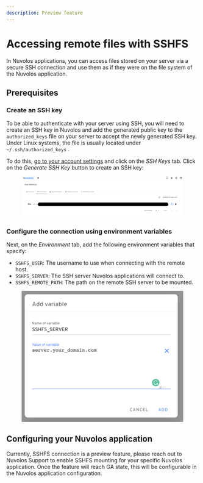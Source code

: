 ```yaml
---
description: Preview feature
---
```


# Accessing remote files with SSHFS

In Nuvolos applications, you can access files stored on your server via a secure SSH connection and use them as if they were on the file system of the Nuvolos application.

## Prerequisites

### Create an SSH key

To be able to authenticate with your server using SSH, you will need to create an SSH key in Nuvolos and add the generated public key to the `authorized_keys` file on your server to accept the newly generated SSH key. Under Linux systems, the file is usually located under `~/.ssh/authorized_keys` .

To do this, [go to your account settings](https://app.nuvolos.cloud/user/settings/profile) and click on the _SSH Keys_ tab. Click on the _Generate SSH Key_ button to create an SSH key:

<figure><img src="../../.gitbook/assets/Screenshot 2023-02-03 at 14.58.38.png" alt=""><figcaption></figcaption></figure>

### Configure the connection using environment variables

Next, on the _Environment_ tab, add the following environment variables that specify:

* `SSHFS_USER`: The username to use when connecting with the remote host.
* `SSHFS_SERVER`: The SSH server Nuvolos applications will connect to.
* `SSHFS_REMOTE_PATH`: The path on the remote SSH server to be mounted.

<figure><img src="../../.gitbook/assets/Screenshot 2023-02-03 at 15.03.54.png" alt=""><figcaption></figcaption></figure>

## Configuring your Nuvolos application

Currently, SSHFS connection is a preview feature, please reach out to Nuvolos Support to enable SSHFS mounting for your specific Nuvolos application. Once the feature will reach GA state, this will be configurable in the Nuvolos application configuration.
